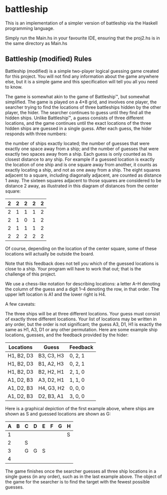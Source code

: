 # battleship
This is an implementation of a simpler version of battleship via the Haskell programming language.

Simply run the Main.hs in your favourite IDE, ensuring that the proj2.hs is in the same directory as Main.hs

## Battleship (modified) Rules
Battleship (modified) is a simple two-player logical guessing game created for this project. You will not find any information about the game anywhere else, but it is a simple game and this specification will tell you all you need to know.

The game is somewhat akin to the game of Battleship™, but somewhat simplified. The game is played on a 4×8 grid, and involves one player, the searcher trying to find the locations of three battleships hidden by the other player, the hider. The searcher continues to guess until they find all the hidden ships. Unlike Battleship™, a guess consists of three different locations, and the game continues until the exact locations of the three hidden ships are guessed in a single guess. After each guess, the hider responds with three numbers:

the number of ships exactly located;
the number of guesses that were exactly one space away from a ship; and
the number of guesses that were exactly two spaces away from a ship.
Each guess is only counted as its closest distance to any ship. For example if a guessed location is exactly the location of one ship and is one square away from another, it counts as exactly locating a ship, and not as one away from a ship. The eight squares adjacent to a square, including diagonally adjacent, are counted as distance 1 away. The sixteen squares adjacent to those squares are considered to be distance 2 away, as illustrated in this diagram of distances from the center square:

|2|2|2|2|2|
|---|---|---|---|---|
|2	|1	|1	|1|	2|
|2	|1	|0	|1	|2|
|2	|1	|1	|1	|2|
|2	|2	|2|	2	|2|

Of course, depending on the location of the center square, some of these locations will actually be outside the board.

Note that this feedback does not tell you which of the guessed locations is close to a ship. Your program will have to work that out; that is the challenge of this project.

We use a chess-like notation for describing locations: a letter A–H denoting the column of the guess and a digit 1–4 denoting the row, in that order. The upper left location is A1 and the lower right is H4.

A few caveats:

The three ships will be at three different locations.
Your guess must consist of exactly three different locations.
Your list of locations may be written in any order, but the order is not significant; the guess A3, D1, H1 is exactly the same as H1, A3, D1 or any other permutation.
Here are some example ship locations, guesses, and the feedback provided by the hider:

|Locations	|Guess	|Feedback|
|---|---|---|
|H1, B2, D3	|B3, C3, H3	|0, 2, 1|
|H1, B2, D3	|B1, A2, H3	|0, 2, 1|
|H1, B2, D3	|B2, H2, H1	|2, 1, 0|
|A1, D2, B3	|A3, D2, H1	|1, 1, 0|
|A1, D2, B3	|H4, G3, H2	|0, 0, 0|
|A1, D2, B3	|D2, B3, A1	|3, 0, 0|

Here is a graphical depiction of the first example above, where ships are shown as S and guessed locations are shown as G:

| 	A|	B|	C|	D|	E|	F|	G|	H|
|---|---|---|---|---|---|---|---|
|1	 |||||||S|	 	 	 	 	 	 	
|2	 	||S||||||	 	 	 	 	 	 
|3	 	||G|	G|	S||||	 	 	 	G|
|4	 	|||||||| 	 

The game finishes once the searcher guesses all three ship locations in a single guess (in any order), such as in the last example above. The object of the game for the searcher is to find the target with the fewest possible guesses.
